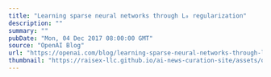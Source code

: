 ```yaml
---
title: "Learning sparse neural networks through L₀ regularization"
description: ""
summary: ""
pubDate: "Mon, 04 Dec 2017 08:00:00 GMT"
source: "OpenAI Blog"
url: "https://openai.com/blog/learning-sparse-neural-networks-through-l0-regularization"
thumbnail: "https://raisex-llc.github.io/ai-news-curation-site/assets/openai_logo.png"
---
```



